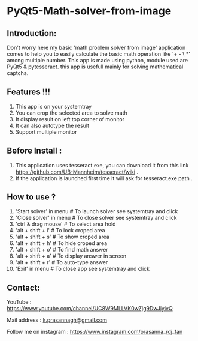 # PyQt5-Math-solver-from-image

## Introduction:
 Don't worry here my basic 'math problem solver from image' application comes to help you to easily calculate the basic math operation like '+ - \ *' among multiple number. This app is made using python, module used are PyQt5 & pytesseract. this app is usefull mainly for solving mathematical captcha.
  
## Features !!!
 1) This app is on your systemtray
 2) You can crop the selected area to solve math
 3) It display result on left top corner of monitor
 4) It can also autotype the result
 5) Support multiple monitor

## Before Install :
 01) This application uses tesseract.exe, you can download it from this link https://github.com/UB-Mannheim/tesseract/wiki .
 02) If the application is launched first time it will ask for tesseract.exe path .

## How to use ?
 01) 'Start solver' in menu    # To launch solver see systemtray and click 
 02) 'Close solver' in menu    # To close solver see systemtray and click 
 03) 'ctrl & drag mouse'       # To select area hold 
 04) 'alt + shift + l'         # To lock croped area
 05) 'alt + shift + s'         # To show croped area
 06) 'alt + shift + h'         # To hide croped area
 07) 'alt + shift + o'         # To find math answer
 08) 'alt + shift + a'         # To display answer in screen
 09) 'alt + shift + r'         # To auto-type answer
 10) 'Exit' in menu            # To close app see systemtray and click 


## Contact:

 YouTube : https://www.youtube.com/channel/UC8W9MLLVK0wZjg9DwJiyivQ

 Mail address : k.prasannagh@gmail.com

 Follow me on instagram : https://www.instagram.com/prasanna_rdj_fan
